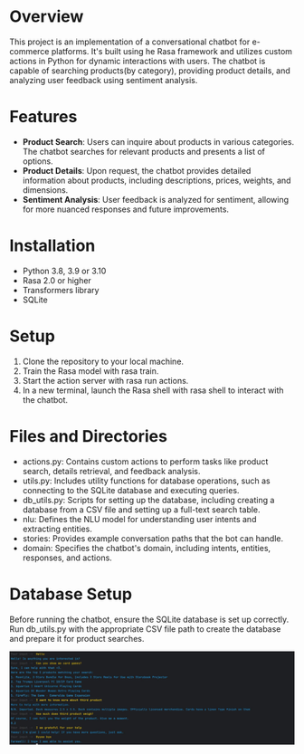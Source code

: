 # Overview
This project is an implementation of a conversational chatbot for e-commerce platforms. It's built using 
he Rasa framework and utilizes custom actions in Python for dynamic interactions with users. The chatbot is capable of searching products(by category), providing product details, and analyzing user feedback using sentiment analysis.

# Features 
- **Product Search**: Users can inquire about products in various categories. The chatbot searches for relevant products and presents a list of options.
- **Product Details**: Upon request, the chatbot provides detailed information about products, including descriptions, prices, weights, and dimensions.
- **Sentiment Analysis**: User feedback is analyzed for sentiment, allowing for more nuanced responses and future improvements.

# Installation 
- Python 3.8, 3.9 or 3.10
- Rasa 2.0 or higher
- Transformers library
- SQLite

# Setup
1. Clone the repository to your local machine.
2. Train the Rasa model with rasa train.
3. Start the action server with rasa run actions.
4. In a new terminal, launch the Rasa shell with rasa shell to interact with the chatbot.

# Files and Directories
- actions.py: Contains custom actions to perform tasks like product search, details retrieval, and feedback analysis.
- utils.py: Includes utility functions for database operations, such as connecting to the SQLite database and executing queries.
- db_utils.py: Scripts for setting up the database, including creating a database from a CSV file and setting up a full-text search table.
- nlu: Defines the NLU model for understanding user intents and extracting entities.
- stories: Provides example conversation paths that the bot can handle.
- domain: Specifies the chatbot's domain, including intents, entities, responses, and actions.

# Database Setup
Before running the chatbot, ensure the SQLite database is set up correctly. Run db_utils.py with the appropriate CSV file path to create the database and prepare it for product searches.

![Product Image](./1.jpg)
